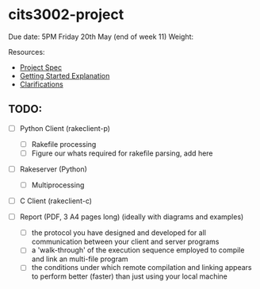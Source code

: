 # cits3002-project

Due date: 5PM Friday 20th May (end of week 11)
Weight: 

Resources:
 + [Project Spec](https://teaching.csse.uwa.edu.au/units/CITS3002/project2022/index.php)
 + [Getting Started Explanation](https://teaching.csse.uwa.edu.au/units/CITS3002/project2022/gettingstarted.php)
 + [Clarifications](https://teaching.csse.uwa.edu.au/units/CITS3002/project2022/clarifications.php)

## TODO:
 + [ ] Python Client (rakeclient-p)
   + [ ] Rakefile processing
   + [ ] Figure our whats required for rakefile parsing, add here

 + [ ] Rakeserver (Python)
   + [ ] Multiprocessing
 + [ ] C Client (rakeclient-c)

 + [ ] Report (PDF, 3 A4 pages long) (ideally with diagrams and examples)
   + [ ] the protocol you have designed and developed for all communication between your client and server programs
   + [ ] a 'walk-through' of the execution sequence employed to compile and link an multi-file program
   + [ ] the conditions under which remote compilation and linking appears to perform better (faster) than just using your local machine
